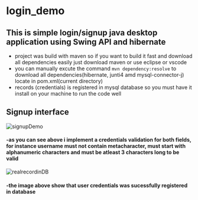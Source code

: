 # login_demo
## This is simple login/signup java desktop application using Swing API and hibernate

- project was build with maven so if you want to build it fast and download all dependencies easily just download maven or use eclipse or vscode
- you can manually excute the command `mvn dependency:resolve` to download all dependencies(hibernate, junti4 amd mysql-connector-j) locate in pom.xml(current directory)
- records (credentials) is registered in mysql database so you must have it install on your machine to run the code well

## Signup interface

![signupDemo](https://user-images.githubusercontent.com/48497693/133979762-0ed33ce4-c168-4359-ac8e-e02a53f4d7dd.gif)

#### -as you can see above i implement a credentials validation for both fields, for instance username must not contain metacharacter, must start with alphanumeric characters and must be atleast 3 characters long to be valid

![realrecordinDB](https://user-images.githubusercontent.com/48497693/133983199-72d355a2-c3ad-40d3-a642-009d796b4dce.png)

#### -the image above show that user credentials was sucessfully registered in database

